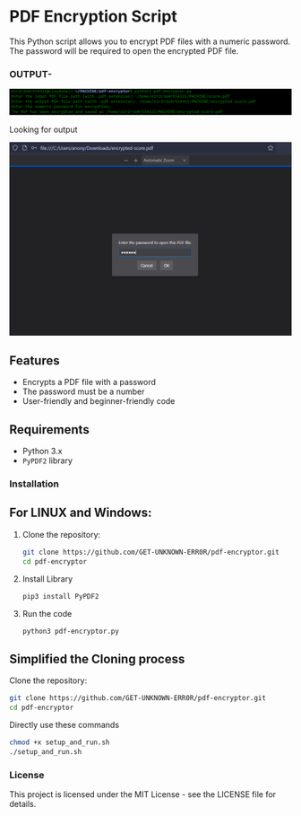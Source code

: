 # PDF Encryption Script
This Python script allows you to encrypt PDF files with a numeric password. The password will be required to open the encrypted PDF file.

### OUTPUT-

![image](image1.png)

Looking for output

![image](image2.png)

## Features

- Encrypts a PDF file with a password
- The password must be a number
- User-friendly and beginner-friendly code

## Requirements

- Python 3.x
- `PyPDF2` library

### Installation
## For LINUX and Windows:
1. Clone the repository:
   ```bash
   git clone https://github.com/GET-UNKNOWN-ERR0R/pdf-encryptor.git
   cd pdf-encryptor
   ```
2. Install Library
   ```bash
   pip3 install PyPDF2
   ```
3. Run the code
   ```bash
   python3 pdf-encryptor.py
   ```
## Simplified the Cloning process
  
   Clone the repository:
   ```bash
   git clone https://github.com/GET-UNKNOWN-ERR0R/pdf-encryptor.git
   cd pdf-encryptor
   ```
   Directly use these commands

   ```bash
   chmod +x setup_and_run.sh
   ./setup_and_run.sh
   ```
### License 
   This project is licensed under the MIT License - see the LICENSE file for details.

